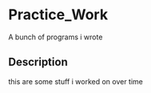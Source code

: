 # Practice_Work
A bunch of programs i wrote
## Description
this are some stuff i worked on over time
